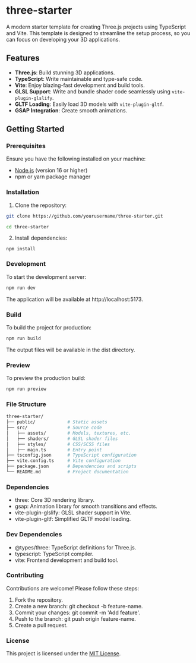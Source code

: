 # three-starter

A modern starter template for creating Three.js projects using TypeScript and Vite. This template is designed to streamline the setup process, so you can focus on developing your 3D applications.

## Features

- **Three.js**: Build stunning 3D applications.
- **TypeScript**: Write maintainable and type-safe code.
- **Vite**: Enjoy blazing-fast development and build tools.
- **GLSL Support**: Write and bundle shader code seamlessly using `vite-plugin-glslify`.
- **GLTF Loading**: Easily load 3D models with `vite-plugin-gltf`.
- **GSAP Integration**: Create smooth animations.

## Getting Started

### Prerequisites

Ensure you have the following installed on your machine:

- [Node.js](https://nodejs.org/) (version 16 or higher)
- npm or yarn package manager

### Installation

1. Clone the repository:
  ```bash
  git clone https://github.com/yourusername/three-starter.git

  cd three-starter
  ```
2. Install dependencies:
  ```
  npm install
  ```

### Development

To start the development server:
```bash
npm run dev
```
The application will be available at http://localhost:5173.

### Build

To build the project for production:

```bash
npm run build
```
The output files will be available in the dist directory.

### Preview
To preview the production build:
```bash
npm run preview
```

### File Structure

```bash
three-starter/
├── public/            # Static assets
├── src/               # Source code
│   ├── assets/        # Models, textures, etc.
│   ├── shaders/       # GLSL shader files
│   ├── styles/        # CSS/SCSS files
│   ├── main.ts        # Entry point
├── tsconfig.json      # TypeScript configuration
├── vite.config.ts     # Vite configuration
├── package.json       # Dependencies and scripts
└── README.md          # Project documentation

```

### Dependencies
- three: Core 3D rendering library.
- gsap: Animation library for smooth transitions and effects.
- vite-plugin-glslify: GLSL shader support in Vite.
- vite-plugin-gltf: Simplified GLTF model loading.

### Dev Dependencies
- @types/three: TypeScript definitions for Three.js.
- typescript: TypeScript compiler.
- vite: Frontend development and build tool.

### Contributing
Contributions are welcome! Please follow these steps:

1. Fork the repository.
2. Create a new branch: git checkout -b feature-name.
3. Commit your changes: git commit -m 'Add feature'.
4. Push to the branch: git push origin feature-name.
5. Create a pull request.

### License
This project is licensed under the [MIT License](./LICENSE).